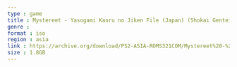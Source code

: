 ```yaml
---
type : game
title : Mystereet - Yasogami Kaoru no Jiken File (Japan) (Shokai Genteiban)
genre : 
format : iso
region : asia
link : https://archive.org/download/PS2-ASIA-ROMS321COM/Mystereet%20-%20Yasogami%20Kaoru%20no%20Jiken%20File%20%28Japan%29%20%28Shokai%20Genteiban%29.7z
size : 1.8GB
---
```

